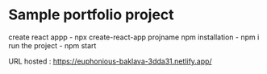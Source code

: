 # Sample portfolio project

create react appp - npx create-react-app projname
npm installation - npm i
run the project - npm start

URL hosted : https://euphonious-baklava-3dda31.netlify.app/
